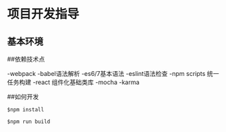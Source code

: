 # 项目开发指导
## 基本环境

##依赖技术点

-webpack
-babel语法解析
-es6/7基本语法
-eslint语法检查
-npm scripts 统一任务构建
-react 组件化基础类库
-mocha
-karma

##如何开发

```
$npm install
```

```
$npm run build
```
